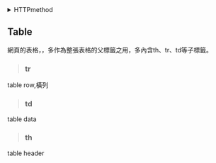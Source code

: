 <details><summary>HTTPmethod</summary>

- GET
- POST
- PUT
- HEAD
- DELETE
- PATCH
- OPTIONS
- CONNECT
- TRACE

</details>


## Table
網頁的表格，，多作為整張表格的父標籤之用，多內含th、tr、td等子標籤。

>### tr
table row,橫列

>### td
table data

>### th
table header

